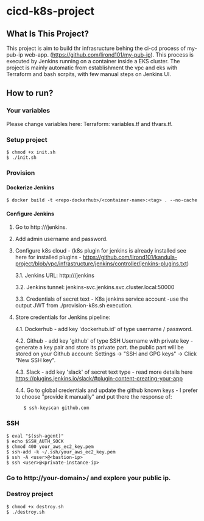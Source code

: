 # cicd-k8s-project

## What Is This Project?
This project is aim to build thr infrasructure behing the ci-cd process of my-pub-ip web-app. (https://github.com/lirond101/my-pub-ip).
This process is executed by Jenkins running on a container inside a EKS cluster.
The project is mainly automatic from establishment the vpc and eks with Terraform and bash scrpits, with few manual steps on Jenkins UI.

## How to run?
### Your variables
Please change variables here:
 Terraform: variables.tf and tfvars.tf.

### Setup project
```shell script
$ chmod +x init.sh
$ ./init.sh
```
### Provision
#### Dockerize Jenkins
```shell script
$ docker build -t <repo-dockerhub>/<container-name>:<tag> . --no-cache
```

#### Configure Jenkins
   1. Go to http://<your-domain>/jenkins.
   2. Add admin username and password.
   3. Configure k8s cloud - (k8s plugin for jenkins is already installed see here for installed plugins - https://github.com/lirond101/kandula-project/blob/vpc/infrastructure/jenkins/controller/jenkins-plugins.txt)

      3.1. Jenkins URL: http://<your-domain>/jenkins

      3.2. Jenkins tunnel: jenkins-svc.jenkins.svc.cluster.local:50000

      3.3. Credentials of secret text - K8s jenkins service account -use the output JWT from ./provision-k8s.sh execution.
   4. Store credentials for Jenkins pipeline:

      4.1. Dockerhub - add key 'dockerhub.id' of type username / password.

      4.2. Github - add key 'github' of type SSH Username with private key - generate a key pair and store its private part. the public part will be stored on your Github account:
           Settings -> "SSH and GPG keys" -> Click "New SSH key".

      4.3. Slack - add key 'slack' of secret text type - read more details here
      https://plugins.jenkins.io/slack/#plugin-content-creating-your-app     

      4.4. Go to global credentials and update the github known keys - I prefer to choose "provide it manually" and put there the response of:
         ```shell script
            $ ssh-keyscan github.com
         ```

### SSH
```shell script
$ eval "$(ssh-agent)"
$ echo $SSH_AUTH_SOCK
$ chmod 400 your_aws_ec2_key.pem
$ ssh-add -k ~/.ssh/your_aws_ec2_key.pem
$ ssh -A <user>@<bastion-ip>
$ ssh <user>@<private-instance-ip>
```

### Go to http://your-domain>/ and explore your public ip.

### Destroy project
```shell script
$ chmod +x destroy.sh
$ ./destroy.sh
```
